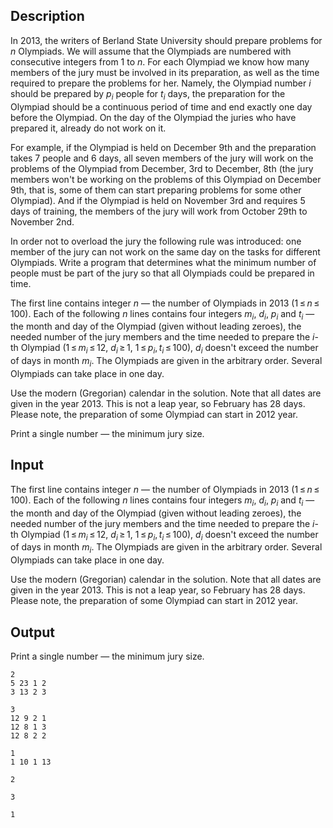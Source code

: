 ## Description

<div><p>In 2013, the writers of Berland State University should prepare problems for <span class="tex-span"><i>n</i></span> Olympiads. We will assume that the Olympiads are numbered with consecutive integers from 1 to <span class="tex-span"><i>n</i></span>. For each Olympiad we know how many members of the jury must be involved in its preparation, as well as the time required to prepare the problems for her. Namely, the Olympiad number <span class="tex-span"><i>i</i></span> should be prepared by <span class="tex-span"><i>p</i><sub class="lower-index"><i>i</i></sub></span> people for <span class="tex-span"><i>t</i><sub class="lower-index"><i>i</i></sub></span> days, the preparation for the Olympiad should be a continuous period of time and end exactly one day before the Olympiad. On the day of the Olympiad the juries who have prepared it, already do not work on it.</p><p>For example, if the Olympiad is held on December 9th and the preparation takes 7 people and 6 days, all seven members of the jury will work on the problems of the Olympiad from December, 3rd to December, 8th (the jury members won't be working on the problems of this Olympiad on December 9th, that is, some of them can start preparing problems for some other Olympiad). And if the Olympiad is held on November 3rd and requires 5 days of training, the members of the jury will work from October 29th to November 2nd.</p><p>In order not to overload the jury the following rule was introduced: one member of the jury can not work on the same day on the tasks for different Olympiads. Write a program that determines what the minimum number of people must be part of the jury so that all Olympiads could be prepared in time.</p></div><div class="input-specification"><p>The first line contains integer <span class="tex-span"><i>n</i></span> — the number of Olympiads in 2013 (<span class="tex-span">1 ≤ <i>n</i> ≤ 100</span>). Each of the following <span class="tex-span"><i>n</i></span> lines contains four integers <span class="tex-span"><i>m</i><sub class="lower-index"><i>i</i></sub></span>, <span class="tex-span"><i>d</i><sub class="lower-index"><i>i</i></sub></span>, <span class="tex-span"><i>p</i><sub class="lower-index"><i>i</i></sub></span> and <span class="tex-span"><i>t</i><sub class="lower-index"><i>i</i></sub></span> — the month and day of the Olympiad (given without leading zeroes), the needed number of the jury members and the time needed to prepare the <span class="tex-span"><i>i</i></span>-th Olympiad (<span class="tex-span">1 ≤ <i>m</i><sub class="lower-index"><i>i</i></sub> ≤ 12</span>, <span class="tex-span"><i>d</i><sub class="lower-index"><i>i</i></sub> ≥ 1</span>, <span class="tex-span">1 ≤ <i>p</i><sub class="lower-index"><i>i</i></sub>, <i>t</i><sub class="lower-index"><i>i</i></sub> ≤ 100</span>), <span class="tex-span"><i>d</i><sub class="lower-index"><i>i</i></sub></span> doesn't exceed the number of days in month <span class="tex-span"><i>m</i><sub class="lower-index"><i>i</i></sub></span>. The Olympiads are given in the arbitrary order. Several Olympiads can take place in one day.</p><p>Use the modern (Gregorian) calendar in the solution. Note that all dates are given in the year 2013. This is not a leap year, so February has 28 days. <span class="tex-font-style-bf">Please note, the preparation of some Olympiad can start in 2012 year.</span></p></div><div class="output-specification"><p>Print a single number — the minimum jury size.</p></div>

## Input

<p>The first line contains integer <span class="tex-span"><i>n</i></span> — the number of Olympiads in 2013 (<span class="tex-span">1 ≤ <i>n</i> ≤ 100</span>). Each of the following <span class="tex-span"><i>n</i></span> lines contains four integers <span class="tex-span"><i>m</i><sub class="lower-index"><i>i</i></sub></span>, <span class="tex-span"><i>d</i><sub class="lower-index"><i>i</i></sub></span>, <span class="tex-span"><i>p</i><sub class="lower-index"><i>i</i></sub></span> and <span class="tex-span"><i>t</i><sub class="lower-index"><i>i</i></sub></span> — the month and day of the Olympiad (given without leading zeroes), the needed number of the jury members and the time needed to prepare the <span class="tex-span"><i>i</i></span>-th Olympiad (<span class="tex-span">1 ≤ <i>m</i><sub class="lower-index"><i>i</i></sub> ≤ 12</span>, <span class="tex-span"><i>d</i><sub class="lower-index"><i>i</i></sub> ≥ 1</span>, <span class="tex-span">1 ≤ <i>p</i><sub class="lower-index"><i>i</i></sub>, <i>t</i><sub class="lower-index"><i>i</i></sub> ≤ 100</span>), <span class="tex-span"><i>d</i><sub class="lower-index"><i>i</i></sub></span> doesn't exceed the number of days in month <span class="tex-span"><i>m</i><sub class="lower-index"><i>i</i></sub></span>. The Olympiads are given in the arbitrary order. Several Olympiads can take place in one day.</p><p>Use the modern (Gregorian) calendar in the solution. Note that all dates are given in the year 2013. This is not a leap year, so February has 28 days. <span class="tex-font-style-bf">Please note, the preparation of some Olympiad can start in 2012 year.</span></p>

## Output

<p>Print a single number — the minimum jury size.</p>





```input1
2
5 23 1 2
3 13 2 3

```




```input2
3
12 9 2 1
12 8 1 3
12 8 2 2

```




```input3
1
1 10 1 13

```




```output1
2

```




```output2
3

```




```output3
1

```


